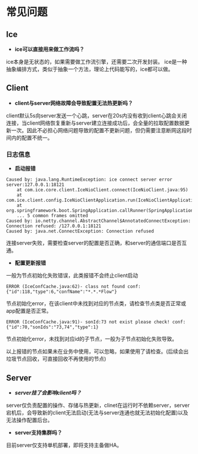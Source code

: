 # 常见问题

## Ice

- **ice可以直接用来做工作流吗？**

ice本身是无状态的，如果需要做工作流引擎，还需要二次开发封装。
ice是一种抽象编排方式，类似于抽象一个方法，理论上代码能写的，ice都可以做。

## Client

- **client与server网络故障会导致配置无法热更新吗？**

client默认5s向server发送一个心跳，server在20s内没有收到client心跳会关闭连接，当client网络恢复重新与server建立连接成功后，会全量的拉取配置数据更新一次。因此不必担心网络问题导致的配置不更新问题，但仍需要注意断网这段时间内的配置不统一。

### 日志信息

- **启动报错**

```
Caused by: java.lang.RuntimeException: ice connect server error server:127.0.0.1:18121
	at com.ice.core.client.IceNioClient.connect(IceNioClient.java:95)
	at com.ice.client.config.IceNioClientApplication.run(IceNioClientApplication.java:24)
	at org.springframework.boot.SpringApplication.callRunner(SpringApplication.java:782)
	... 5 common frames omitted
Caused by: io.netty.channel.AbstractChannel$AnnotatedConnectException: Connection refused: /127.0.0.1:18121
Caused by: java.net.ConnectException: Connection refused
```

连接server失败，需要检查server的配置是否正确，和server的通信端口是否互通。

- **配置更新报错**

一般为节点初始化失败错误，此类报错不会终止client启动

```
ERROR (IceConfCache.java:62)- class not found conf:{"id":118,"type":6,"confName":"*.*.*Flow"}
```

节点初始化error，在该client中未找到对应的节点类，请检查节点类是否正常或app配置是否正常。

```
ERROR (IceConfCache.java:91)- sonId:73 not exist please check! conf:{"id":70,"sonIds":"73,74","type":1}
```

节点初始化error，未找到对应id的子节点，一般为子节点初始化失败导致。

以上报错的节点如果未在业务中使用，可以忽略，如果使用了请检查。(后续会出垃圾节点回收，可直接回收不再使用的节点)


## Server
- *****server挂了会影响client吗？*****

server仅负责配置的操作、存储与热更新，clinet在运行时不依赖server，server宕机后，会导致新的client无法启动(无法与server连通也就无法初始化配置)以及无法操作配置后台。

- **server支持集群吗？**

目前server仅支持单机部署，即将支持主备做HA。
